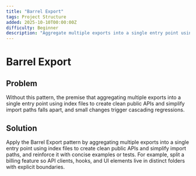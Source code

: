 ```yaml
---
title: "Barrel Export"
tags: Project Structure
added: 2025-10-10T00:00:00Z
difficulty: Beginner
description: "Aggregate multiple exports into a single entry point using index files to create clean public APIs and simplify import paths."
---
```

# Barrel Export

## Problem

Without this pattern, the premise that aggregating multiple exports into a single entry point using index files to create clean public APIs and simplify import paths falls apart, and small changes trigger cascading regressions.

## Solution

Apply the Barrel Export pattern by aggregating multiple exports into a single entry point using index files to create clean public APIs and simplify import paths, and reinforce it with concise examples or tests. For example, split a billing feature so API clients, hooks, and UI elements live in distinct folders with explicit boundaries.
